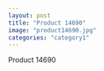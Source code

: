 ```yaml
---
layout: post
title: "Product 14690"
image: "product14690.jpg"
categories: "category1"
---
```

Product 14690
